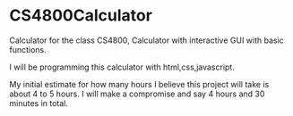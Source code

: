 # CS4800Calculator
Calculator for the class CS4800, Calculator with interactive GUI with basic functions.

I will be programming this calculator with html,css,javascript.

My initial estimate for how many hours I believe this project will take is about 4 to 5 hours. I will make a compromise and say 4 hours and 30 minutes in total.